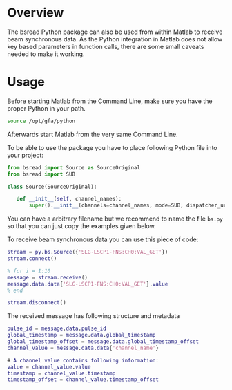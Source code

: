# Overview
The bsread Python package can also be used from within Matlab to receive beam synchronous data. As the Python integration in Matlab does not allow key based parameters in function calls, there are some small caveats needed to make it working.

# Usage

Before starting Matlab from the Command Line, make sure you have the proper Python in your path.

```Bash
source /opt/gfa/python
```

Afterwards start Matlab from the very same Command Line.

To be able to use the package you have to place following Python file into your project:

```Python
from bsread import Source as SourceOriginal
from bsread import SUB

class Source(SourceOriginal):

   def __init__(self, channel_names):
       super().__init__(channels=channel_names, mode=SUB, dispatcher_url='http://dispatcher-api.psi.ch/sf')
```

You can have a arbitrary filename but we recommend to name the file `bs.py` so that you can just copy the examples given below.

To receive beam synchronous data you can use this piece of code:

```Matlab
stream = py.bs.Source({'SLG-LSCP1-FNS:CH0:VAL_GET'})
stream.connect()

% for i = 1:10
message = stream.receive()
message.data.data{'SLG-LSCP1-FNS:CH0:VAL_GET'}.value
% end

stream.disconnect()
```

The received message has following structure and metadata

```Matlab
pulse_id = message.data.pulse_id
global_timestamp = message.data.global_timestamp
global_timestamp_offset = message.data.global_timestamp_offset
channel_value = message.data.data{'channel_name'}

# A channel value contains following information:
value = channel_value.value
timestamp = channel_value.timestamp
timestamp_offset = channel_value.timestamp_offset
```
